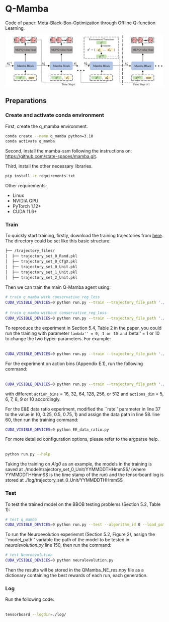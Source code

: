 # Q-Mamba

Code of paper: Meta-Black-Box-Optimization through Offline Q-function Learning.


![Mamba-DAC Architecture](./src/qmamba.png)

## Preparations

### Create and activate conda environment
First, create the q_mamba environment.
```bash
conda create --name q_mamba python=3.10
conda activate q_mamba
```

Second, install the mamba-ssm following the instructions on: https://github.com/state-spaces/mamba.git.

Third, install the other necessary libraries.
```bash
pip install -r requirements.txt
```

Other requirements:
- Linux
- NVIDIA GPU
- PyTorch 1.12+
- CUDA 11.6+


### Train
To quickly start training, 
firstly, download the training trajectories from [here](https://github.com/GMC-DRL/Q-Mamba/tree/main). The directory could be set like this basic structure:
```bash
├── /trajectory_files/
│  ├── trajectory_set_0_Rand.pkl
│  ├── trajectory_set_0_CfgX.pkl  
│  ├── trajectory_set_0_Unit.pkl   
│  ├── trajectory_set_1_Unit.pkl   
│  ├── trajectory_set_2_Unit.pkl                     
```
Then we can train the main Q-Mamba agent using:

```bash
# train q_mamba with conservative_reg_loss 
CUDA_VISIBLE_DEVICES=0 python run.py --train --trajectory_file_path './trajectory_files/trajectory_set_0_Unit.pkl' --has_conservative_reg_loss 

# train q_mamba without conservative_reg_loss
CUDA_VISIBLE_DEVICES=0 python run.py --train --trajectory_file_path './trajectory_files/trajectory_set_0_Unit.pkl' 

```

To reproduce the experiment in Section 5.4, Table 2 in the paper, you could run the training with parameter ``lambda'' = 0, 1 or 10 and ``beta'' = 1 or 10 to change the two hyper-parameters. For example:

```bash

CUDA_VISIBLE_DEVICES=0 python run.py --train --trajectory_file_path './trajectory_files/trajectory_set_0_Unit.pkl' --has_conservative_reg_loss --lambda=1 --beta=1

```

For the experiment on action bins (Appendix E.1), run the following command:
```bash

CUDA_VISIBLE_DEVICES=0 python run.py --train --trajectory_file_path './trajectory_files/trajectory_set_0_Unit.pkl' --has_conservative_reg_loss --action_bins 16 --actions_dim 5

```
with different `action_bins` = 16, 32, 64, 128, 256, or 512 and `actions_dim` = 5, 6, 7, 8, 9 or 10 accordingly.

For the E&E data ratio experiment, modified the ``rate'' parameter in line 37 to the value in (0, 0.25, 0.5, 0.75, 1) and assign the data path in line 58. line 60, then run the training command:

```bash
CUDA_VISIBLE_DEVICES=0 python EE_data_ratio.py

```

For more detailed configuration options, please refer to the argparse help. 

```bash

python run.py --help

```

Taking the training on _Alg0_ as an example, the models in the training is saved at ./model/trajectory_set_0_Unit/YYMMDDTHHmmSS/ (where YYMMDDTHHmmSS is the time stamp of the run) and the tensorboard log is stored at ./log/trajectory_set_0_Unit/YYMMDDTHHmmSS 

### Test
To test the trained model on the BBOB testing problems (Section 5.2, Table 1):
```bash
# test q_mamba 
CUDA_VISIBLE_DEVICES=0 python run.py --test --algorithm_id 0 --load_path [MODEL_PATH] 

```

To run the Neuroevolution experiemnt (Section 5.2, Figure 2), assign the ``model_path'' variable the path of the model to be tested in _neuralevolution.py_ line 150, then run the command:
```bash
# test Neuroevolution 
CUDA_VISIBLE_DEVICES=0 python neuralevolution.py

```
Then the results will be stored in the QMamba_NE_res.npy file as a dictionary containing the best rewards of each run, each generation.


### Log
Run the following code:
```bash

tensorboard --logdir=./log/

```
